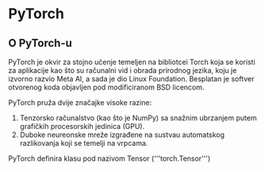 # PyTorch

## O PyTorch-u
PyTorch je okvir za stojno učenje temeljen na bibliotcei Torch koja se koristi za aplikacije kao što su računalni vid i obrada prirodnog jezika, koju je izvorno razvio Meta AI, a sada je dio Linux Foundation. Besplatan je softver otvorenog koda objavljen pod modificiranom BSD licencom.

PyTorch pruža dvije značajke visoke razine:
1. Tenzorsko računalstvo (kao što je NumPy) sa snažnim ubrzanjem putem grafičkih procesorskih jedinica (GPU).
2. Duboke neureonske mreže izgrađene na sustvau automatskog razlikovanja koji se temelji na vrpcama.

PyTorch definira klasu pod nazivom Tensor ('''torch.Tensor''')
